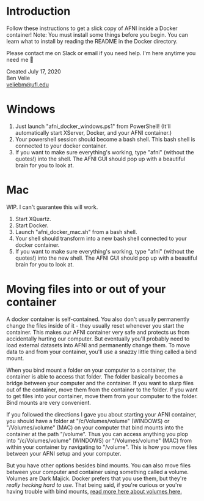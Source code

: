# Introduction
Follow these instructions to get a slick copy of AFNI inside a Docker container! Note: You must install some things before you begin. You can learn what to install by reading the README in the Docker directory.

Please contact me on Slack or email if you need help. I'm here anytime you need me 🙂

Created July 17, 2020  
Ben Velie  
veliebm@ufl.edu

# Windows
1) Just launch "afni_docker_windows.ps1" from PowerShell! (It'll automatically start XServer, Docker, and your AFNI container.)
2) Your powershell session should become a bash shell. This bash shell is connected to your docker container.
3) If you want to make sure everything's working, type "afni" (without the quotes!) into the shell. The AFNI GUI should pop up with a beautiful brain for you to look at.

# Mac
WIP. I can't guarantee this will work.
1) Start XQuartz.
2) Start Docker.
3) Launch "afni_docker_mac.sh" from a bash shell.
4) Your shell should transform into a new bash shell connected to your docker container.
5) If you want to make sure everything's working, type "afni" (without the quotes!) into the new shell. The AFNI GUI should pop up with a beautiful brain for you to look at.

# Moving files into or out of your container
A docker container is self-contained. You also don't usually permanently change the files inside of it - they usually reset whenever you start the container. This makes our AFNI container very safe and protects us from accidentally hurting our computer. But eventually you'll probably need to load external datasets into AFNI and permanently change them. To move data to and from your container, you'll use a snazzy little thing called a bind mount.

When you bind mount a folder on your computer to a container, the container is able to access that folder. The folder basically becomes a bridge between your computer and the container. If you want to slurp files out of the container, move them from the container to the folder. If you want to get files into your container, move them from your computer to the folder. Bind mounts are very convenient.

If you followed the directions I gave you about starting your AFNI container, you should have a folder at "/c/Volumes/volume" (WINDOWS) or "/Volumes/volume" (MAC) on your computer that bind mounts into the container at the path "/volume". Thus you can access anything you plop into "/c/Volumes/volume" (WINDOWS) or "/Volumes/volume" (MAC) from within your container by navigating to "/volume". This is how you move files between your AFNI setup and your computer.

But you have other options besides bind mounts. You can also move files between your computer and container using something called a volume. Volumes are Dark Majick. Docker prefers that you use them, but they're *really hecking hard to use*. That being said, if you're curious or you're having trouble with bind mounts, [read more here about volumes here.](https://docs.docker.com/storage/bind-mounts/)
